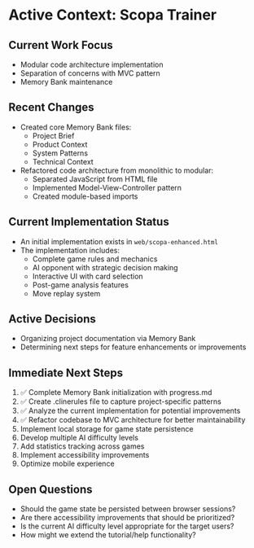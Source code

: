 # Active Context: Scopa Trainer

## Current Work Focus
- Modular code architecture implementation
- Separation of concerns with MVC pattern
- Memory Bank maintenance

## Recent Changes
- Created core Memory Bank files:
  - Project Brief
  - Product Context
  - System Patterns
  - Technical Context
- Refactored code architecture from monolithic to modular:
  - Separated JavaScript from HTML file
  - Implemented Model-View-Controller pattern
  - Created module-based imports

## Current Implementation Status
- An initial implementation exists in `web/scopa-enhanced.html`
- The implementation includes:
  - Complete game rules and mechanics
  - AI opponent with strategic decision making
  - Interactive UI with card selection
  - Post-game analysis features
  - Move replay system

## Active Decisions
- Organizing project documentation via Memory Bank
- Determining next steps for feature enhancements or improvements

## Immediate Next Steps
1. ✅ Complete Memory Bank initialization with progress.md
2. ✅ Create .clinerules file to capture project-specific patterns
3. ✅ Analyze the current implementation for potential improvements
4. ✅ Refactor codebase to MVC architecture for better maintainability
5. Implement local storage for game state persistence
6. Develop multiple AI difficulty levels
7. Add statistics tracking across games
8. Implement accessibility improvements
9. Optimize mobile experience

## Open Questions
- Should the game state be persisted between browser sessions?
- Are there accessibility improvements that should be prioritized?
- Is the current AI difficulty level appropriate for the target users?
- How might we extend the tutorial/help functionality?
